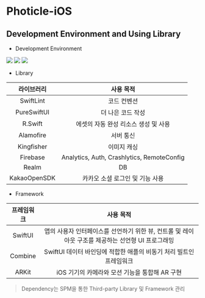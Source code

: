 # Photicle-iOS

## Development Environment and Using Library

- Development Environment

<p align="left">

<img src ="https://img.shields.io/badge/Swift-5.7-fd581f">

<img src ="https://img.shields.io/badge/Xcode-14.2-199deb">

<img src ="https://img.shields.io/badge/iOS-16.3-292929">
</p>

- Library

라이브러리 | 사용 목적
:---------:|:----------:|
SwiftLint|코드 컨벤션|
PureSwiftUI|더 나은 코드 작성|
R.Swift|에셋의 자동 완성 리소스 생성 및 사용|
Alamofire|서버 통신|
Kingfisher|이미지 캐싱|
Firebase|Analytics, Auth, Crashlytics, RemoteConfig|
Realm|DB|
KakaoOpenSDK|카카오 소셜 로그인 및 기능 사용|

- Framework

프레임워크 | 사용 목적 
:---------:|:----------:|
SwiftUI | 앱의 사용자 인터페이스를 선언하기 위한 뷰, 컨트롤 및 레이아웃 구조를 제공하는 선언형 UI 프로그래밍|
Combine | SwiftUI 데이터 바인딩에 적합한 애플의 비동기 처리 빌트인 프레임워크|
ARKit | iOS 기기의 카메라와 모션 기능을 통합해 AR 구현
 
> Dependency는 SPM을 통한 Third-party Library 및 Framework 관리
